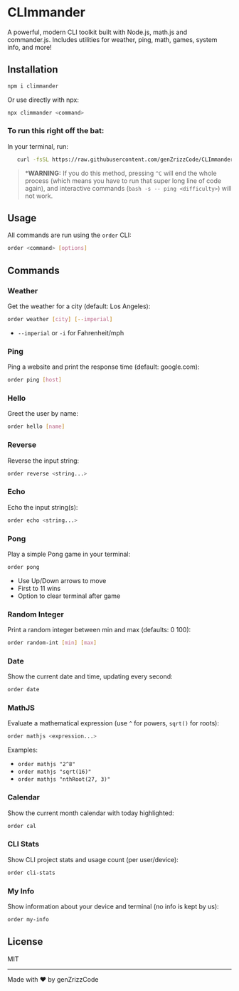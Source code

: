 # CLImmander

A powerful, modern CLI toolkit built with Node.js, math.js and commander.js. Includes utilities for weather, ping, math, games, system info, and more!

## Installation

```sh
npm i climmander
```

Or use directly with npx:

```sh
npx climmander <command>
```

### To run this right off the bat:

In your terminal, run:

```sh
   curl -fsSL https://raw.githubusercontent.com/genZrizzCode/CLImmander/main/run.sh | bash -s -- <command>
```

> ***WARNING:**
> If you do this method, pressing `^C` will end the whole process (which means you have to run that super long line of code again), and interactive commands (`bash -s -- ping <difficulty>`) will not work.

## Usage

All commands are run using the `order` CLI:

```sh
order <command> [options]
```

## Commands

### Weather
Get the weather for a city (default: Los Angeles):
```sh
order weather [city] [--imperial]
```
- `--imperial` or `-i` for Fahrenheit/mph

### Ping
Ping a website and print the response time (default: google.com):
```sh
order ping [host]
```

### Hello
Greet the user by name:
```sh
order hello [name]
```

### Reverse
Reverse the input string:
```sh
order reverse <string...>
```

### Echo
Echo the input string(s):
```sh
order echo <string...>
```

### Pong
Play a simple Pong game in your terminal:
```sh
order pong
```
- Use Up/Down arrows to move
- First to 11 wins
- Option to clear terminal after game

### Random Integer
Print a random integer between min and max (defaults: 0 100):
```sh
order random-int [min] [max]
```

### Date
Show the current date and time, updating every second:
```sh
order date
```

### MathJS
Evaluate a mathematical expression (use `^` for powers, `sqrt()` for roots):
```sh
order mathjs <expression...>
```
Examples:
- `order mathjs "2^8"`
- `order mathjs "sqrt(16)"`
- `order mathjs "nthRoot(27, 3)"`

### Calendar
Show the current month calendar with today highlighted:
```sh
order cal
```

### CLI Stats
Show CLI project stats and usage count (per user/device):
```sh
order cli-stats
```

### My Info
Show information about your device and terminal (no info is kept by us):
```sh
order my-info
```

## License
MIT

---

Made with ❤️ by genZrizzCode
